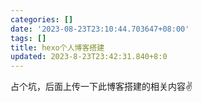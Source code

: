 ```yaml
---
categories: []
date: '2023-08-23T23:10:44.703647+08:00'
tags: []
title: hexo个人博客搭建
updated: 2023-8-23T23:42:31.840+8:0
---
```

占个坑，后面上传一下此博客搭建的相关内容✌
